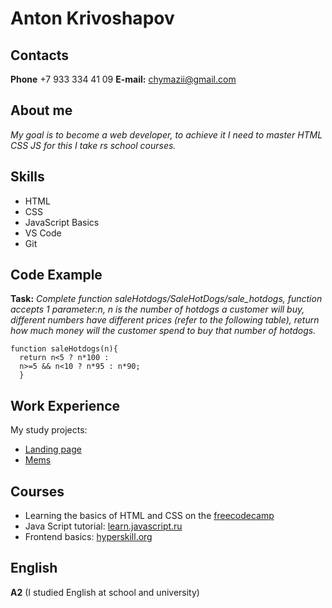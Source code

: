 # Anton Krivoshapov
## Contacts
**Phone** +7 933 334 41 09
**E-mail:** chymazii@gmail.com
## About me
*My goal is to become a web developer, to achieve it I need to master HTML CSS JS for this I take rs school courses.*
## Skills
* HTML
* CSS
* JavaScript Basics
* VS Code
* Git
## Code Example
__Task:__
*Complete function saleHotdogs/SaleHotDogs/sale_hotdogs, function accepts 1 parameter:n, n is the number of hotdogs a customer will buy, different numbers have different prices (refer to the following table), return how much money will the customer spend to buy that number of hotdogs.*
```
function saleHotdogs(n){
  return n<5 ? n*100 : 
  n>=5 && n<10 ? n*95 : n*90; 
  }
```
## Work Experience
My study projects:
* [Landing page](https://anton5k.github.io/green-corp-landing/)
* [Mems](https://anton5k.github.io/cssBayan/cssBayan/)
## Courses
* Learning the basics of HTML and CSS on the [freecodecamp](https://www.freecodecamp.org/learn/2022/responsive-web-design/)
* Java Script tutorial: [learn.javascript.ru](https://learn.javascript.ru/)
* Frontend basics: [hyperskill.org](https://hyperskill.org/tracks?category=11)
## English
**A2** (I studied English at school and university)